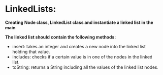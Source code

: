 # LinkedLists:
**Creating Node class, LinkedList class and instantiate a linked list in the main**

**The linked list should contain the following methods:**
+ insert: takes an integer and creates a new node into the linked list holding that value.
+ includes: checks if a certain value is in one of the nodes in the linked list.
+ toString: returns a String including all the values of the linked list nodes.

